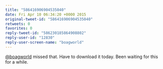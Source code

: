 ```yaml
---
title: "586416906904535040"
date: Fri Apr 10 06:34:20 +0000 2015
original-tweet-id: "586416906904535040"
retweets: 0
favorites: 0
reply-tweet-id: "586230185864908802"
reply-user-id: "12830"
reply-user-screen-name: "boagworld"
---
```

<a href="https://twitter.com/boagworld">@boagworld</a> missed that. Have to download it today. Been waiting for this for a while.
